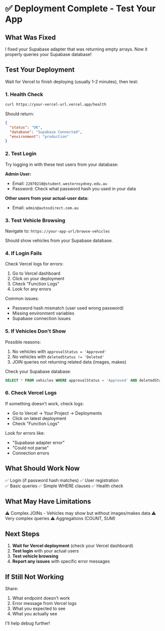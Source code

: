 # ✅ Deployment Complete - Test Your App

## What Was Fixed

I fixed your Supabase adapter that was returning empty arrays. Now it properly queries your Supabase database!

## Test Your Deployment

Wait for Vercel to finish deploying (usually 1-2 minutes), then test:

### 1. Health Check
```bash
curl https://your-vercel-url.vercel.app/health
```

Should return:
```json
{
  "status": "OK",
  "database": "Supabase Connected",
  "environment": "production"
}
```

### 2. Test Login

Try logging in with these test users from your database:

**Admin User:**
- Email: `22070210@student.westernsydney.edu.au`
- Password: Check what password hash you used in your data

**Other users from your actual-user data:**
- Email: `admin@autosdirect.com.au`

### 3. Test Vehicle Browsing

Navigate to: `https://your-app-url/browse-vehicles`

Should show vehicles from your Supabase database.

### 4. If Login Fails

Check Vercel logs for errors:
1. Go to Vercel dashboard
2. Click on your deployment
3. Check "Function Logs" 
4. Look for any errors

Common issues:
- Password hash mismatch (user used wrong password)
- Missing environment variables
- Supabase connection issues

### 5. If Vehicles Don't Show

Possible reasons:
1. No vehicles with `approvalStatus = 'Approved'`
2. No vehicles with `deletedStatus != 'Deleted'`
3. JOIN queries not returning related data (images, makes)

Check your Supabase database:
```sql
SELECT * FROM vehicles WHERE approvalStatus = 'Approved' AND deletedStatus != 'Deleted';
```

### 6. Check Vercel Logs

If something doesn't work, check logs:
- Go to Vercel → Your Project → Deployments
- Click on latest deployment
- Check "Function Logs"

Look for errors like:
- "Supabase adapter error"
- "Could not parse"
- Connection errors

## What Should Work Now

✅ Login (if password hash matches)
✅ User registration  
✅ Basic queries
✅ Simple WHERE clauses
✅ Health check

## What May Have Limitations

⚠️ Complex JOINs - Vehicles may show but without images/makes data
⚠️ Very complex queries
⚠️ Aggregations (COUNT, SUM)

## Next Steps

1. **Wait for Vercel deployment** (check your Vercel dashboard)
2. **Test login** with your actual users
3. **Test vehicle browsing**
4. **Report any issues** with specific error messages

## If Still Not Working

Share:
1. What endpoint doesn't work
2. Error message from Vercel logs  
3. What you expected to see
4. What you actually see

I'll help debug further!

